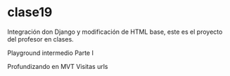 # clase19
Integración don Django y modificación de HTML base, este es el proyecto del profesor en clases.

Playground
intermedio Parte I

Profundizando
en MVT
Visitas
urls
